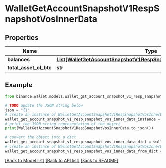 # WalletGetAccountSnapshotV1RespSnapshotVosInnerData


## Properties

Name | Type | Description | Notes
------------ | ------------- | ------------- | -------------
**balances** | [**List[WalletGetAccountSnapshotV1RespSnapshotVosInnerDataBalancesInner]**](WalletGetAccountSnapshotV1RespSnapshotVosInnerDataBalancesInner.md) |  | [optional] 
**total_asset_of_btc** | **str** |  | [optional] 

## Example

```python
from binance.wallet.models.wallet_get_account_snapshot_v1_resp_snapshot_vos_inner_data import WalletGetAccountSnapshotV1RespSnapshotVosInnerData

# TODO update the JSON string below
json = "{}"
# create an instance of WalletGetAccountSnapshotV1RespSnapshotVosInnerData from a JSON string
wallet_get_account_snapshot_v1_resp_snapshot_vos_inner_data_instance = WalletGetAccountSnapshotV1RespSnapshotVosInnerData.from_json(json)
# print the JSON string representation of the object
print(WalletGetAccountSnapshotV1RespSnapshotVosInnerData.to_json())

# convert the object into a dict
wallet_get_account_snapshot_v1_resp_snapshot_vos_inner_data_dict = wallet_get_account_snapshot_v1_resp_snapshot_vos_inner_data_instance.to_dict()
# create an instance of WalletGetAccountSnapshotV1RespSnapshotVosInnerData from a dict
wallet_get_account_snapshot_v1_resp_snapshot_vos_inner_data_from_dict = WalletGetAccountSnapshotV1RespSnapshotVosInnerData.from_dict(wallet_get_account_snapshot_v1_resp_snapshot_vos_inner_data_dict)
```
[[Back to Model list]](../README.md#documentation-for-models) [[Back to API list]](../README.md#documentation-for-api-endpoints) [[Back to README]](../README.md)


